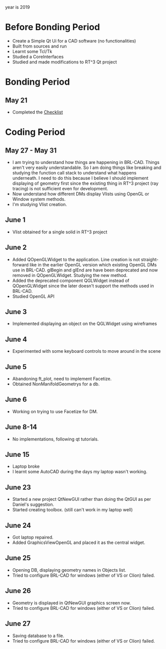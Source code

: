 year is 2019

# Before Bonding Period

-   Create a Simple Qt Ui for a CAD software (no functionalities)
-   Built from sources and run
-   Learnt some Tcl/Tk
-   Studied a CoreInterfaces
-   Studied and made modifications to RT^3 Qt project

# Bonding Period

## May 21

-   Completed the [Checklist](/wiki/Summer_of_Code/Checklist.md)

# Coding Period

## May 27 - May 31

-   I am trying to understand how things are happening in BRL-CAD.
    Things aren't very easily understandable. So I am doing things like
    breaking and studying the function call stack to understand what
    happens underneath. I need to do this because I believe I should
    implement displaying of geometry first since the existing thing in
    RT^3 project (ray tracing) is not sufficient even for development.
-   Now understand how different DMs display Vlists using OpenGL or
    Window system methods.
-   I'm studying Vlist creation.

## June 1

-   Vlist obtained for a single solid in RT^3 project

## June 2

-   Added QOpenGLWidget to the application. Line creation is not
    straight-forward like in the earlier OpenGL version which existing
    OpenGL DMs use in BRL-CAD. glBegin and glEnd are have been
    deprecated and now removed in QOpenGLWidget. Studying the new
    method.
-   Added the deprecated component QGLWidget instead of QOpenGLWidget
    since the later doesn't support the methods used in BRL-CAD.
-   Studied OpenGL API

## June 3

-   Implemented displaying an object on the QGLWidget using wireframes

## June 4

-   Experimented with some keyboard controls to move around in the scene

## June 5

-   Abandoning ft_plot, need to implement Facetize.
-   Obtained NonManifoldGeometrys for a db.

## June 6

-   Working on trying to use Facetize for DM.

## June 8-14

-   No implementations, following qt tutorials.

## June 15

-   Laptop broke
-   I learnt some AutoCAD during the days my laptop wasn't working.

## June 23

-   Started a new project QtNewGUI rather than doing the QtGUI as per
    Daniel's suggestion.
-   Started creating toolbox. (still can't work in my laptop well)

## June 24

-   Got laptop repaired.
-   Added GraphicsViewOpenGL and placed it as the central widget.

## June 25

-   Opening DB, displaying geometry names in Objects list.
-   Tried to configure BRL-CAD for windows (either of VS or Clion)
    failed.

## June 26

-   Geometry is displayed in QtNewGUI graphics screen now.
-   Tried to configure BRL-CAD for windows (either of VS or Clion)
    failed.

## June 27

-   Saving database to a file.
-   Tried to configure BRL-CAD for windows (either of VS or Clion)
    failed.
